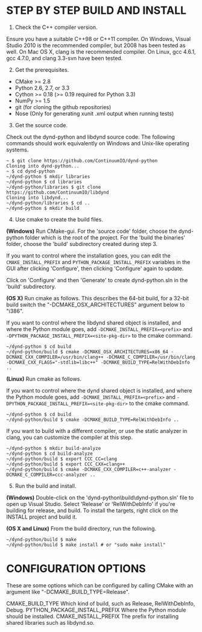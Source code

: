 STEP BY STEP BUILD AND INSTALL
==============================

1. Check the C++ compiler version.

  Ensure you have a suitable C++98 or C++11 compiler. On Windows, Visual
Studio 2010 is the recommended compiler, but 2008 has been tested
as well. On Mac OS X, clang is the recommended compiler. On Linux,
gcc 4.6.1, gcc 4.7.0, and clang 3.3-svn have been tested.

2. Get the prerequisites.
  * CMake >= 2.8
  * Python 2.6, 2.7, or 3.3
  * Cython >= 0.18 (>= 0.19 required for Python 3.3)
  * NumPy >= 1.5
  * git (for cloning the github repositories)
  * Nose (Only for generating xunit .xml output when running tests)

3. Get the source code.

  Check out the dynd-python and libdynd source code. The following commands
should work equivalently on Windows and Unix-like operating systems.

  ```
  ~ $ git clone https://github.com/ContinuumIO/dynd-python
  Cloning into dynd-python...
  ~ $ cd dynd-python
  ~/dynd-python $ mkdir libraries
  ~/dynd-python $ cd libraries
  ~/dynd-python/libraries $ git clone https://github.com/ContinuumIO/libdynd
  Cloning into libdynd...
  ~/dynd-python/libraries $ cd ..
  ~/dynd-python $ mkdir build
  ```

4. Use cmake to create the build files.

  **(Windows)** Run CMake-gui. For the 'source code' folder, choose the
dynd-python folder which is the root of the project. For the
'build the binaries' folder, choose the 'build' subdirectory
created during step 3.

  If you want to control where the installation goes, you can edit
the `CMAKE_INSTALL_PREFIX` and `PYTHON_PACKAGE_INSTALL_PREFIX`
variables in the GUI after clicking 'Configure', then clicking
'Configure' again to update.

  Click on 'Configure' and then 'Generate' to create
dynd-python.sln in the 'build' subdirectory.

  **(OS X)** Run cmake as follows. This describes the 64-bit build,
for a 32-bit build switch the "-DCMAKE\_OSX\_ARCHITECTURES"
argument below to "i386".

  If you want to control where the libdynd shared object is
installed, and where the Python module goes, add
`-DCMAKE_INSTALL_PREFIX=<prefix>` and
`-DPYTHON_PACKAGE_INSTALL_PREFIX=<site-pkg-dir>`
to the cmake command.

  ```
  ~/dynd-python $ cd build
  ~/dynd-python/build $ cmake -DCMAKE_OSX_ARCHITECTURES=x86_64 -DCMAKE_CXX_COMPILER=/usr/bin/clang++ -DCMAKE_C_COMPILER=/usr/bin/clang -DCMAKE_CXX_FLAGS="-stdlib=libc++" -DCMAKE_BUILD_TYPE=RelWithDebInfo ..
  ```

  **(Linux)** Run cmake as follows.

  If you want to control where the dynd shared object is
installed, and where the Python module goes, add
`-DCMAKE_INSTALL_PREFIX=<prefix>` and
`-DPYTHON_PACKAGE_INSTALL_PREFIX=<site-pkg-dir>`
to the cmake command.

  ```
  ~/dynd-python $ cd build
  ~/dynd-python/build $ cmake -DCMAKE_BUILD_TYPE=RelWithDebInfo ..
  ```

  If you want to build with a different compiler, or use
  the static analyzer in clang, you can customize the compiler
  at this step.

  ```
  ~/dynd-python $ mkdir build-analyze
  ~/dynd-python $ cd build-analyze
  ~/dynd-python/build $ export CCC_CC=clang
  ~/dynd-python/build $ export CCC_CXX=clang++
  ~/dynd-python/build $ cmake -DCMAKE_CXX_COMPILER=c++-analyzer -DCMAKE_C_COMPILER=ccc-analyzer ..
  ```

5. Run the build and install.

  **(Windows)** Double-click on the 'dynd-python\build\dynd-python.sln'
file to open up Visual Studio. Select 'Release' or 'RelWithDebInfo'
if you're building for release, and build. To install the targets,
right click on the INSTALL project and build it.

  **(OS X and Linux)** From the build directory, run the following.

  ```
  ~/dynd-python/build $ make
  ~/dynd-python/build $ make install # or "sudo make install"
  ```

CONFIGURATION OPTIONS
=====================

These are some options which can be configured by calling
CMake with an argument like "-DCMAKE_BUILD_TYPE=Release".

CMAKE_BUILD_TYPE
    Which kind of build, such as Release, RelWithDebInfo, Debug.
PYTHON_PACKAGE_INSTALL_PREFIX
    Where the Python module should be installed.
CMAKE_INSTALL_PREFIX
    The prefix for installing shared libraries such as
    libdynd.so.

